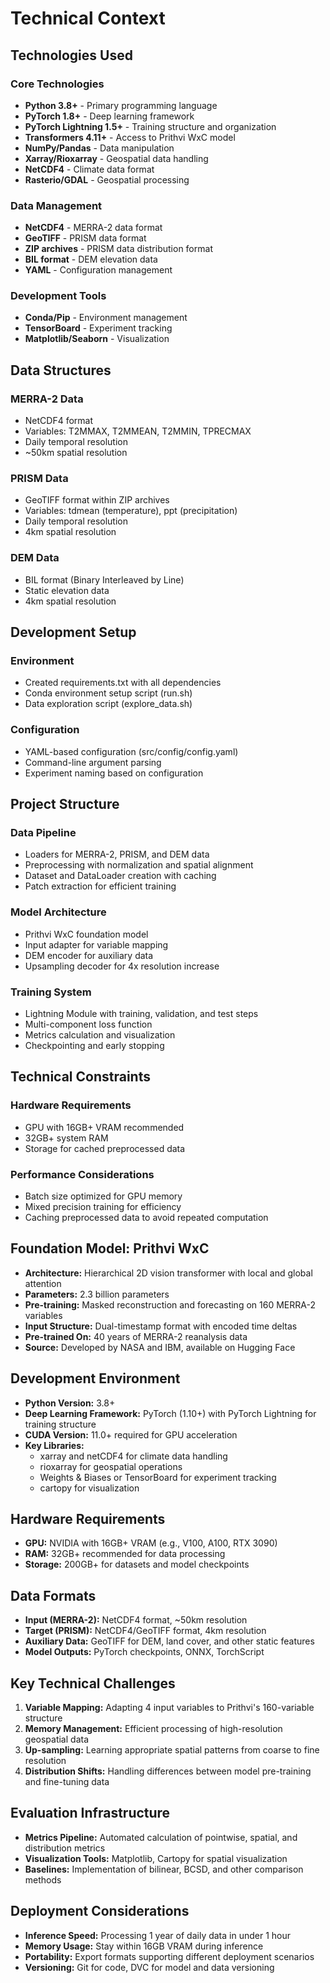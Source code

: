 # Technical Context

## Technologies Used

### Core Technologies
- **Python 3.8+** - Primary programming language
- **PyTorch 1.8+** - Deep learning framework
- **PyTorch Lightning 1.5+** - Training structure and organization
- **Transformers 4.11+** - Access to Prithvi WxC model
- **NumPy/Pandas** - Data manipulation
- **Xarray/Rioxarray** - Geospatial data handling
- **NetCDF4** - Climate data format
- **Rasterio/GDAL** - Geospatial processing

### Data Management
- **NetCDF4** - MERRA-2 data format
- **GeoTIFF** - PRISM data format
- **ZIP archives** - PRISM data distribution format
- **BIL format** - DEM elevation data
- **YAML** - Configuration management

### Development Tools
- **Conda/Pip** - Environment management
- **TensorBoard** - Experiment tracking
- **Matplotlib/Seaborn** - Visualization

## Data Structures

### MERRA-2 Data
- NetCDF4 format
- Variables: T2MMAX, T2MMEAN, T2MMIN, TPRECMAX
- Daily temporal resolution
- ~50km spatial resolution

### PRISM Data
- GeoTIFF format within ZIP archives
- Variables: tdmean (temperature), ppt (precipitation)
- Daily temporal resolution
- 4km spatial resolution

### DEM Data
- BIL format (Binary Interleaved by Line)
- Static elevation data
- 4km spatial resolution

## Development Setup

### Environment
- Created requirements.txt with all dependencies
- Conda environment setup script (run.sh)
- Data exploration script (explore_data.sh)

### Configuration
- YAML-based configuration (src/config/config.yaml)
- Command-line argument parsing
- Experiment naming based on configuration

## Project Structure

### Data Pipeline
- Loaders for MERRA-2, PRISM, and DEM data
- Preprocessing with normalization and spatial alignment
- Dataset and DataLoader creation with caching
- Patch extraction for efficient training

### Model Architecture
- Prithvi WxC foundation model
- Input adapter for variable mapping
- DEM encoder for auxiliary data
- Upsampling decoder for 4x resolution increase

### Training System
- Lightning Module with training, validation, and test steps
- Multi-component loss function
- Metrics calculation and visualization
- Checkpointing and early stopping

## Technical Constraints

### Hardware Requirements
- GPU with 16GB+ VRAM recommended
- 32GB+ system RAM
- Storage for cached preprocessed data

### Performance Considerations
- Batch size optimized for GPU memory
- Mixed precision training for efficiency
- Caching preprocessed data to avoid repeated computation

## Foundation Model: Prithvi WxC
- **Architecture:** Hierarchical 2D vision transformer with local and global attention
- **Parameters:** 2.3 billion parameters
- **Pre-training:** Masked reconstruction and forecasting on 160 MERRA-2 variables
- **Input Structure:** Dual-timestamp format with encoded time deltas
- **Pre-trained On:** 40 years of MERRA-2 reanalysis data
- **Source:** Developed by NASA and IBM, available on Hugging Face

## Development Environment
- **Python Version:** 3.8+
- **Deep Learning Framework:** PyTorch (1.10+) with PyTorch Lightning for training structure
- **CUDA Version:** 11.0+ required for GPU acceleration
- **Key Libraries:**
  - xarray and netCDF4 for climate data handling
  - rioxarray for geospatial operations
  - Weights & Biases or TensorBoard for experiment tracking
  - cartopy for visualization

## Hardware Requirements
- **GPU:** NVIDIA with 16GB+ VRAM (e.g., V100, A100, RTX 3090)
- **RAM:** 32GB+ recommended for data processing
- **Storage:** 200GB+ for datasets and model checkpoints

## Data Formats
- **Input (MERRA-2):** NetCDF4 format, ~50km resolution
- **Target (PRISM):** NetCDF4/GeoTIFF format, 4km resolution
- **Auxiliary Data:** GeoTIFF for DEM, land cover, and other static features
- **Model Outputs:** PyTorch checkpoints, ONNX, TorchScript

## Key Technical Challenges
1. **Variable Mapping:** Adapting 4 input variables to Prithvi's 160-variable structure
2. **Memory Management:** Efficient processing of high-resolution geospatial data
3. **Up-sampling:** Learning appropriate spatial patterns from coarse to fine resolution
4. **Distribution Shifts:** Handling differences between model pre-training and fine-tuning data

## Evaluation Infrastructure
- **Metrics Pipeline:** Automated calculation of pointwise, spatial, and distribution metrics
- **Visualization Tools:** Matplotlib, Cartopy for spatial visualization
- **Baselines:** Implementation of bilinear, BCSD, and other comparison methods

## Deployment Considerations
- **Inference Speed:** Processing 1 year of daily data in under 1 hour
- **Memory Usage:** Stay within 16GB VRAM during inference
- **Portability:** Export formats supporting different deployment scenarios
- **Versioning:** Git for code, DVC for model and data versioning 